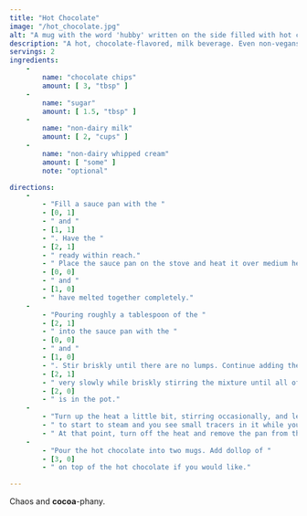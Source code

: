 ```yaml
---
title: "Hot Chocolate"
image: "/hot_chocolate.jpg"
alt: "A mug with the word 'hubby' written on the side filled with hot chocolate and whipped cream."
description: "A hot, chocolate-flavored, milk beverage. Even non-vegans seem to like it!"
servings: 2
ingredients:
    -
        name: "chocolate chips"
        amount: [ 3, "tbsp" ]
    -
        name: "sugar"
        amount: [ 1.5, "tbsp" ]
    -
        name: "non-dairy milk"
        amount: [ 2, "cups" ]
    -
        name: "non-dairy whipped cream"
        amount: [ "some" ]
        note: "optional"

directions:
    -
        - "Fill a sauce pan with the "
        - [0, 1]
        - " and "
        - [1, 1]
        - ". Have the "
        - [2, 1]
        - " ready within reach."
        - " Place the sauce pan on the stove and heat it over medium heat stirring constantly until the "
        - [0, 0]
        - " and "
        - [1, 0]
        - " have melted together completely."
    -
        - "Pouring roughly a tablespoon of the "
        - [2, 1]
        - " into the sauce pan with the "
        - [0, 0]
        - " and "
        - [1, 0]
        - ". Stir briskly until there are no lumps. Continue adding the "
        - [2, 1]
        - " very slowly while briskly stirring the mixture until all of the "
        - [2, 0]
        - " is in the pot."
    -
        - "Turn up the heat a little bit, stirring occasionally, and let the mixture get hot enough"
        - " to start to steam and you see small tracers in it while you stir."
        - " At that point, turn off the heat and remove the pan from the burner."
    -
        - "Pour the hot chocolate into two mugs. Add dollop of "
        - [3, 0]
        - " on top of the hot chocolate if you would like."

---
```

Chaos and __cocoa__-phany.
